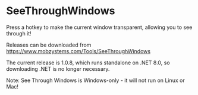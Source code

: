# SeeThroughWindows
Press a hotkey to make the current window transparent, allowing you to see through it!

Releases can be downloaded from https://www.mobzystems.com/Tools/SeeThroughWindows

The current release is 1.0.8, which runs standalone on .NET 8.0, so downloading .NET is no longer necessary.

Note: See Through Windows is Windows-only - it will not run on Linux or Mac!
